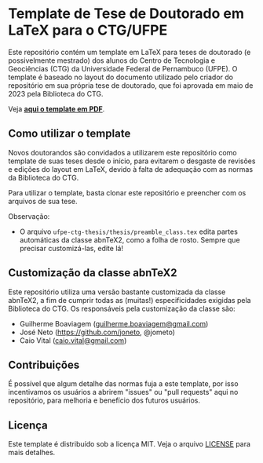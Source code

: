 # Template de Tese de Doutorado em LaTeX para o CTG/UFPE

Este repositório contém um template em LaTeX para teses de doutorado (e possivelmente mestrado) dos alunos do Centro de Tecnologia e Geociências (CTG) da Universidade Federal de Pernambuco (UFPE). O template é baseado no layout do documento utilizado pelo criador do repositório em sua própria tese de doutorado, que foi aprovada em maio de 2023 pela Biblioteca do CTG.

Veja **[aqui o template em PDF](./thesis/out/main.pdf)**.

## Como utilizar o template

Novos doutorandos são convidados a utilizarem este repositório como template de suas teses desde o início, para evitarem o desgaste de revisões e edições do layout em LaTeX, devido à falta de adequação com as normas da Biblioteca do CTG.

Para utilizar o template, basta clonar este repositório e preencher com os arquivos de sua tese.

Observação:

- O arquivo `ufpe-ctg-thesis/thesis/preamble_class.tex` edita partes automáticas da classe abnTeX2, como a folha de rosto. Sempre que precisar customizá-las, edite lá!


## Customização da classe abnTeX2

Este repositório utiliza uma versão bastante customizada da classe abnTeX2, a fim de cumprir todas as (muitas!) especificidades exigidas pela Biblioteca do CTG. Os responsáveis pela customização da classe são:

- Guilherme Boaviagem (guilherme.boaviagem@gmail.com)
- José Neto (https://github.com/joneto, @jometo)
- Caio Vital (caio.vital@gmail.com)

## Contribuições

É possível que algum detalhe das normas fuja a este template, por isso incentivamos os usuários a abrirem "issues" ou "pull requests" aqui no repositório, para melhoria e benefício dos futuros usuários.

## Licença

Este template é distribuído sob a licença MIT. Veja o arquivo [LICENSE](LICENSE) para mais detalhes.